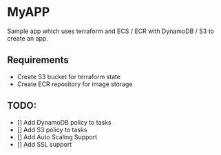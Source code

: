 # MyAPP

Sample app which uses terraform and ECS / ECR with DynamoDB / S3 to create an app.

## Requirements

- Create S3 bucket for terraform state
- Create ECR repository for image storage

## TODO:

- [] Add DynamoDB policy to tasks
- [] Add S3 policy to tasks
- [] Add Auto Scaling Support
- [] Add SSL support
